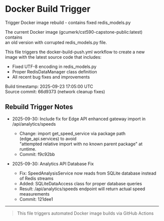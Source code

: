 # Docker Build Trigger

Trigger Docker image rebuild - contains fixed redis_models.py

The current Docker image (gcumerk/cst590-capstone-public:latest) contains  
an old version with corrupted redis_models.py file.

This file triggers the docker-build-push.yml workflow to create a new  
image with the latest source code that includes:

- Fixed UTF-8 encoding in redis_models.py
- Proper RedisDataManager class definition
- All recent bug fixes and improvements

Build timestamp: 2025-09-23 17:05:00 UTC  
Source commit: 66d9373 (network cleanup fixes)

## Rebuild Trigger Notes

- 2025-09-30: Include fix for Edge API enhanced gateway import in /api/analytics/speeds
  - Change: import get_speed_service via package path (edge_api.services) to avoid  
    "attempted relative import with no known parent package" at runtime.
  - Commit: f9c92bb

- 2025-09-30: Analytics API Database Fix
  - Fix: SpeedAnalysisService now reads from SQLite database instead of Redis streams
  - Added: SQLiteDataAccess class for proper database queries
  - Result: /api/analytics/speeds endpoint will return actual speed measurements
  - Commit: 121dee1

---

> This file triggers automated Docker image builds via GitHub Actions
